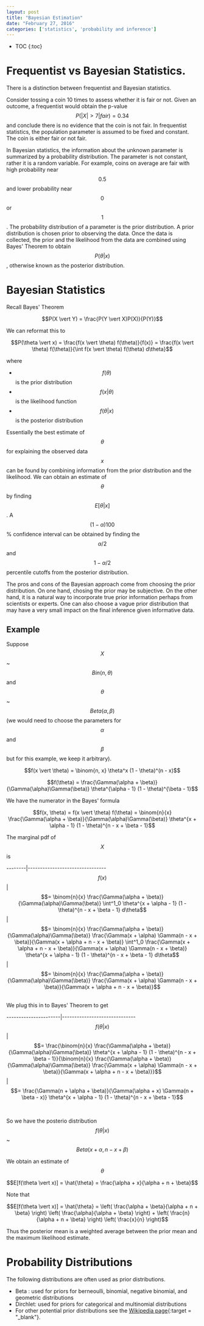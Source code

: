 ```yaml
---
layout: post
title: "Bayesian Estimation"
date: "February 27, 2016"
categories: ['statistics', 'probability and inference']
---
```


* TOC
{:toc}



# Frequentist vs Bayesian Statistics.

There is a distinction between frequentist and Bayesian statistics. 

Consider tossing a coin 10 times to assess whether it is fair or not. Given an outcome, a frequentist would obtain the p-value $$P(\vert X \vert > 7 \vert fair) = 0.34$$ and conclude there is no evidence that the coin is not fair. In frequentist statistics, the population parameter is assumed to be fixed and constant. The coin is either fair or not fair. 

In Bayesian statistics, the information about the unknown parameter is summarized by a probability distribution. The parameter is not constant, rather it is a random variable. For example, coins on average are fair with high probability near $$0.5$$ and lower probability near $$0$$ or $$1$$. The probability distribution of a parameter is the prior distribution. A prior distribution is chosen prior to observing the data. Once the data is collected, the prior and the likelihood from the data are combined using Bayes' Theorem to obtain $$P(\theta \vert x)$$, otherwise known as the posterior distribution. 

# Bayesian Statistics

Recall Bayes' Theorem

$$P(X \vert Y) = \frac{P(Y \vert X)P(X)}{P(Y)}$$

We can reformat this to 

$$P(\theta \vert x) = \frac{f(x \vert \theta) f(\theta)}{f(x)} = \frac{f(x \vert \theta) f(\theta)}{\int f(x \vert \theta) f(\theta) d\theta}$$

where 

* $$f(\theta)$$ is the prior distribution
* $$f(x \vert \theta)$$ is the likelihood function
* $$f(\theta \vert x)$$ is the posterior distribution

Essentially the best estimate of $$\theta$$ for explaining the observed data $$x$$ can be found by combining information from the prior distribution and the likelihood. We can obtain an estimate of $$\theta$$ by finding $$E[\theta \vert x]$$. A $$(1 - \alpha)100$$% confidence interval can be obtained by finding the $$\alpha/2$$ and $$1 - \alpha/2$$ percentile cutoffs from the posterior distribution. 

The pros and cons of the Bayesian approach come from choosing the prior distribution. On one hand, chosing the prior may be subjective. On the other hand, it is a natural way to incorporate true prior information perhaps from scientists or experts. One can also choose a vague prior distribution that may have a very small impact on the final inference given informative data. 

## Example

Suppose $$X$$ ~ $$Bin(n, \theta)$$ and $$\theta$$ ~ $$Beta(\alpha, \beta)$$ (we would need to choose the parameters for $$\alpha$$ and $$\beta$$ but for this example, we keep it arbitrary).

$$f(x \vert \theta) = \binom{n, x} \theta^x (1 - \theta)^(n - x)$$

$$f(\theta) = \frac{\Gamma(\alpha + \beta)}{\Gamma(\alpha)\Gamma(\beta)} \theta^{\alpha - 1} (1 - \theta)^{\beta - 1}$$

We have the numerator in the Bayes' formula

$$f(x, \theta) = f(x \vert \theta) f(\theta) = \binom{n}{x} \frac{\Gamma(\alpha + \beta)}{\Gamma(\alpha)\Gamma(\beta)} \theta^{x + \alpha - 1} (1 - \theta)^{n - x + \beta - 1}$$

The marginal pdf of $$X$$ is

--------|--------------------------------
$$f(x)$$| $$= \binom{n}{x} \frac{\Gamma(\alpha + \beta)}{\Gamma(\alpha)\Gamma(\beta)} \int^1_0 \theta^{x + \alpha - 1} (1 - \theta)^{n - x + \beta - 1} d\theta$$
        | $$= \binom{n}{x} \frac{\Gamma(\alpha + \beta)}{\Gamma(\alpha)\Gamma(\beta)} \frac{\Gamma(x + \alpha) \Gamma(n - x + \beta)}{\Gamma(x + \alpha + n - x + \beta)} \int^1_0 \frac{\Gamma(x + \alpha + n - x + \beta)}{\Gamma(x + \alpha) \Gamma(n - x + \beta)} \theta^{x + \alpha - 1} (1 - \theta)^{n - x + \beta - 1} d\theta$$
        | $$= \binom{n}{x} \frac{\Gamma(\alpha + \beta)}{\Gamma(\alpha)\Gamma(\beta)} \frac{\Gamma(x + \alpha) \Gamma(n - x + \beta)}{\Gamma(x + \alpha + n - x + \beta)}$$
        
<br>
We plug this in to Bayes' Theorem to get

----------------------|------------------------------
$$f(\theta \vert x)$$ | $$= \frac{\binom{n}{x} \frac{\Gamma(\alpha + \beta)}{\Gamma(\alpha)\Gamma(\beta)} \theta^{x + \alpha - 1} (1 - \theta)^{n - x + \beta - 1}}{\binom{n}{x} \frac{\Gamma(\alpha + \beta)}{\Gamma(\alpha)\Gamma(\beta)} \frac{\Gamma(x + \alpha) \Gamma(n - x + \beta)}{\Gamma(x + \alpha + n - x + \beta)}}$$
                      | $$= \frac{\Gamma(n + \alpha + \beta)}{\Gamma(\alpha + x) \Gamma(n + \beta - x)} \theta^{x + \alpha - 1} (1 - \theta)^{n - x + \beta - 1}$$

<br>

So we have the posterio distribution $$f(\theta \vert x)$$ ~ $$Beta(x + \alpha, n - x + \beta)$$

We obtain an estimate of $$\theta$$

$$E[f(\theta \vert x)] = \hat{\theta} = \frac{\alpha + x}{\alpha + n + \beta}$$

Note that 

$$E[f(\theta \vert x)] = \hat{\theta} = \left( \frac{\alpha + \beta}{\alpha + n + \beta} \right) \left( \frac{\alpha}{\alpha + \beta} \right) + \left( \frac{n}{\alpha + n + \beta} \right) \left( \frac{x}{n} \right)$$

Thus the posterior mean is a weighted average between the prior mean and the maximum likelihood estimate.


# Probability Distributions

The following distributions are often used as prior distributions. 

* Beta : used for priors for berneoulli, binomial, negative binomial, and geometric distributions
* Dirchlet: used for priors for categorical and multinomial distributions
* For other potential prior distributions see the [Wikipedia page][conjugate_priors_link]{:target = "_blank"}. 

[conjugate_priors_link]: https://en.wikipedia.org/wiki/Conjugate_prior#Table_of_conjugate_distributions


